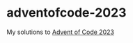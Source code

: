 # adventofcode-2023
My solutions to [Advent of Code 2023](https://adventofcode.com/ "Try it yourself !")
